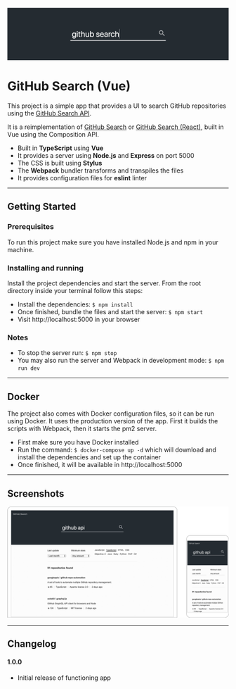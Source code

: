 ![Banner Image](docs/banner.png)

# GitHub Search (Vue)

This project is a simple app that provides a UI to search GitHub repositories using the [GitHub Search API](https://developer.github.com/v3/search/).

It is a reimplementation of [GitHub Search](https://github.com/garciaalvaro/github-search) or  [GitHub Search (React)](https://github.com/garciaalvaro/github-search-react), built in Vue using the Composition API.

- Built in **TypeScript** using **Vue**
- It provides a server using **Node.js** and **Express** on port 5000
- The CSS is built using **Stylus**
- The **Webpack** bundler transforms and transpiles the files
- It provides configuration files for **eslint** linter

---

## Getting Started

### Prerequisites

To run this project make sure you have installed Node.js and npm in your machine.

### Installing and running

Install the project dependencies and start the server. From the root directory inside your terminal follow this steps:

- Install the dependencies: `$ npm install`
- Once finished, bundle the files and start the server: `$ npm start`
- Visit http://localhost:5000 in your browser

### Notes

- To stop the server run: `$ npm stop`
- You may also run the server and Webpack in development mode: `$ npm run dev`

---

## Docker

The project also comes with Docker configuration files, so it can be run using Docker. It uses the production version of the app. First it builds the scripts with Webpack, then it starts the pm2 server.
 - First make sure you have Docker installed
 - Run the command: `$ docker-compose up -d` which will download and install the dependencies and set up the container
 - Once finished, it will be available in http://localhost:5000

---

## Screenshots

![Screenshot Image](docs/screenshot.png)

---

## Changelog

#### 1.0.0

- Initial release of functioning app
